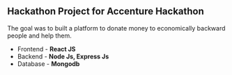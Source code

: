 ## Hackathon Project for Accenture Hackathon
The goal was to built a platform to donate money to economically backward people and help them.
<ul>
  <li>Frontend - <b>React JS</b></li>
  <li>Backend - <b>Node Js, Express Js</b></li>
  <li>Database - <b>Mongodb</b></li>
</ul>
